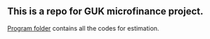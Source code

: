## This is a repo for GUK microfinance project.   

[Program folder](https://github.com/SeiroIto/GUK/tree/main/program) contains all the codes for estimation.  
